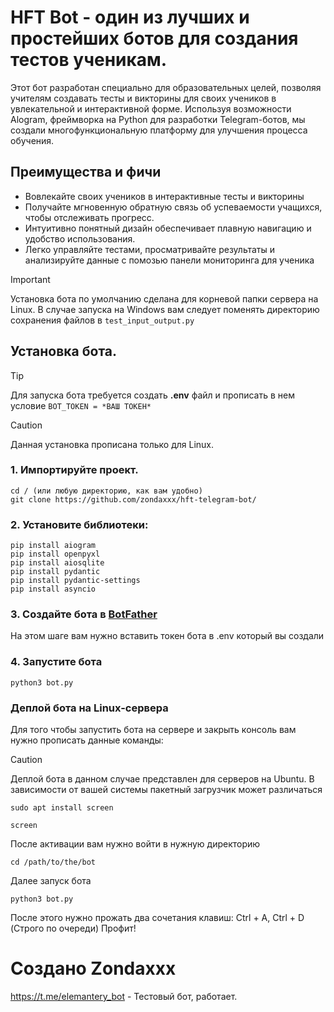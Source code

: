 # HFT Bot - один из лучших и простейших ботов для создания тестов ученикам.
Этот бот разработан специально для образовательных целей, позволяя учителям создавать тесты и викторины для своих учеников в увлекательной и интерактивной форме. Используя возможности Alogram, фреймворка на Python для разработки Telegram-ботов, мы создали многофункциональную платформу для улучшения процесса обучения.
## Преимущества и фичи
* Вовлекайте своих учеников в интерактивные тесты и викторины
*  Получайте мгновенную обратную связь об успеваемости учащихся, чтобы отслеживать прогресс.
* Интуитивно понятный дизайн обеспечивает плавную навигацию и удобство использования.
* Легко управляйте тестами, просматривайте результаты и анализируйте данные c помозью панели мониторинга для ученика
 > [!IMPORTANT]
 >  Установка бота по умолчанию сделана для корневой папки сервера на Linux. В случае запуска на Windows вам следует поменять директорию сохранения файлов в `test_input_output.py`
## Установка бота.
> [!TIP]
> Для запуска бота требуется создать **.env** файл и прописать в нем условие ```BOT_TOKEN = *ВАШ ТОКЕН*```

> [!CAUTION]
> Данная установка прописана только для Linux.
### 1. Импортируйте проект.
```
cd / (или любую директорию, как вам удобно)
git clone https://github.com/zondaxxx/hft-telegram-bot/
```
### 2. Установите библиотеки:
```
pip install aiogram
pip install openpyxl
pip install aiosqlite
pip install pydantic
pip install pydantic-settings
pip install asyncio
```
### 3. Создайте бота в [BotFather](https://t.me/BotFather)
На этом шаге вам нужно вставить токен бота в .env который вы создали

### 4. Запустите бота
```
python3 bot.py
```


### Деплой бота на Linux-сервера
Для того чтобы запустить бота на сервере и закрыть консоль вам нужно прописать данные команды:
> [!CAUTION]
> Деплой бота в данном случае представлен для серверов на Ubuntu. В зависимости от вашей системы пакетный загрузчик может различаться
```
sudo apt install screen
```
```
screen
```
После активации вам нужно войти в нужную директорию
```
cd /path/to/the/bot
```
Далее запуск бота
```
python3 bot.py
```
После этого нужно прожать два сочетания клавиш: Ctrl + A, Ctrl + D (Строго по очереди)
Профит!
# Создано Zondaxxx
https://t.me/elemantery_bot - Тестовый бот, работает.
